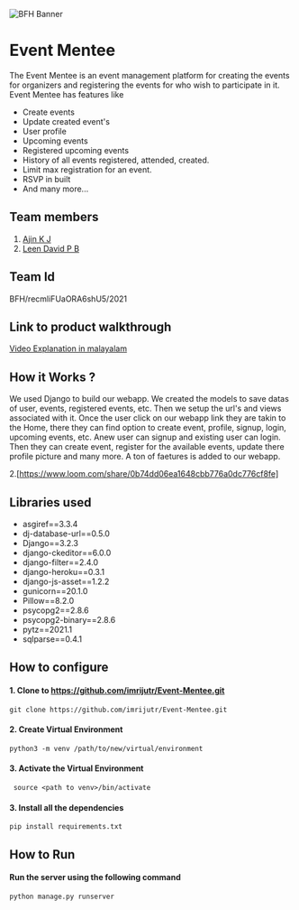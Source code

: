 ![BFH Banner](https://trello-attachments.s3.amazonaws.com/542e9c6316504d5797afbfb9/542e9c6316504d5797afbfc1/39dee8d993841943b5723510ce663233/Frame_19.png)
# Event Mentee
The Event Mentee is an event management platform for creating the events for organizers and registering the events for who wish to participate in it.
Event Mentee has features like 
- Create events
- Update created event's
- User profile
- Upcoming events
- Registered upcoming events
- History of all events registered, attended, created.
- Limit max registration for an event.
- RSVP in built
- And many more...

## Team members
1. [Ajin K J](https://github.com/Ajinkj)
2. [Leen David P B](https://github.com/LeenDavidPB)
## Team Id
BFH/recmliFUaORA6shU5/2021
## Link to product walkthrough
[Video Explanation in malayalam](https://www.loom.com/share/0b74dd06ea1648cbb776a0dc776cf8fe)
## How it Works ?

We used Django to build our webapp. We created the models to save datas of user, events, registered events, etc. Then we setup the url's and views associated with it. Once the user click on our webapp link they are takin to the Home, there they can find option to create event, profile, signup, login, upcoming events, etc. Anew user can signup and existing user can login. Then they can create event, register for the available events, update there profile picture and many more. A ton of faetures is added to our webapp.

2.[https://www.loom.com/share/0b74dd06ea1648cbb776a0dc776cf8fe]
## Libraries used
- asgiref==3.3.4
- dj-database-url==0.5.0
- Django==3.2.3
- django-ckeditor==6.0.0
- django-filter==2.4.0
- django-heroku==0.3.1
- django-js-asset==1.2.2
- gunicorn==20.1.0
- Pillow==8.2.0
- psycopg2==2.8.6
- psycopg2-binary==2.8.6
- pytz==2021.1
- sqlparse==0.4.1
## How to configure
#### 1. Clone to https://github.com/imrijutr/Event-Mentee.git
`git clone https://github.com/imrijutr/Event-Mentee.git`
#### 2. Create Virtual Environment 
`python3 -m venv /path/to/new/virtual/environment`
#### 3. Activate the Virtual Environment
` source <path to venv>/bin/activate`
#### 3. Install all the dependencies
`pip install requirements.txt`

## How to Run
####  Run the server using the following command
`python manage.py runserver`
